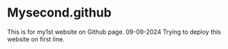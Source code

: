 # Mysecond.github
This is for my1st website on Github page.
09-09-2024 Trying to deploy this website on first line.